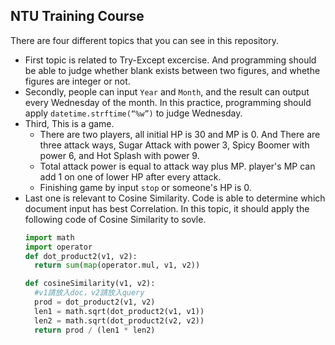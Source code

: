 ## NTU Training Course
There are four different topics that you can see in this repository. 
* First topic is related to Try-Except excercise. And programming should be able to judge whether blank exists between two figures, and whethe figures are integer or not.
* Secondly, people can input `Year` and `Month`, and the result can output every Wednesday of the month. In this practice, programming should apply `datetime.strftime(“%w”)` to judge Wednesday.
* Third, This is a game.
  * There are two players, all initial HP is 30 and MP is 0. And There are three attack ways, Sugar Attack with power 3, Spicy Boomer with power 6, and Hot Splash with power 9.
  * Total attack power is equal to attack way plus MP. player's MP can add 1 on one of lower HP after every attack.
  * Finishing game by input `stop` or someone's HP is 0.
* Last one is relevant to Cosine Similarity. Code is able to determine which document input has best Correlation. In this topic, it should apply the following code of Cosine Similarity to sovle.
  ```py
  import math
  import operator
  def dot_product2(v1, v2):
    return sum(map(operator.mul, v1, v2))

  def cosineSimilarity(v1, v2):
    #v1請放入doc，v2請放入query
    prod = dot_product2(v1, v2)
    len1 = math.sqrt(dot_product2(v1, v1))
    len2 = math.sqrt(dot_product2(v2, v2))
    return prod / (len1 * len2)
  ```
